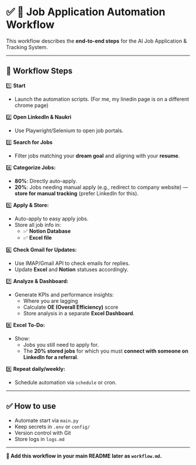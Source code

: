 
# ✅ 📌 **Job Application Automation Workflow**

This workflow describes the **end-to-end steps** for the AI Job Application & Tracking System.

---

## 🚀 **Workflow Steps**

1️⃣ **Start**  
   - Launch the automation scripts. (For me, my linedin page is on a different chrome page)

2️⃣ **Open LinkedIn & Naukri**  
   - Use Playwright/Selenium to open job portals.

3️⃣ **Search for Jobs**  
   - Filter jobs matching your **dream goal** and aligning with your **resume**.

4️⃣ **Categorize Jobs:**  
   - **80%**: Directly auto-apply.
   - **20%**: Jobs needing manual apply (e.g., redirect to company website) — **store for manual tracking** (prefer LinkedIn for this).

5️⃣ **Apply & Store:**  
   - Auto-apply to easy apply jobs.
   - Store all job info in:
     - ✅ **Notion Database**
     - ✅ **Excel file**

6️⃣ **Check Gmail for Updates:**  
   - Use IMAP/Gmail API to check emails for replies.
   - Update **Excel** and **Notion** statuses accordingly.

7️⃣ **Analyze & Dashboard:**  
   - Generate KPIs and performance insights:
     - Where you are lagging
     - Calculate **OE (Overall Efficiency)** score
     - Store analysis in a separate **Excel Dashboard**.

8️⃣ **Excel To-Do:**  
   - Show:
     - Jobs you still need to apply for.
     - The **20% stored jobs** for which you must **connect with someone on LinkedIn for a referral**.

9️⃣ **Repeat daily/weekly:**  
   - Schedule automation via `schedule` or cron.

---

## ✅ **How to use**

- Automate start via `main.py`
- Keep secrets in `.env` or `config/`
- Version control with Git
- Store logs in `logs.md`

---

**📌 Add this workflow in your main README later as `workflow.md`.**  
